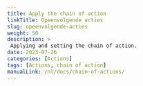 ```yaml
---
title: Apply the chain of action
linkTitle: Opeenvolgende acties
slug: opeenvolgende-acties
weight: 50
description: >
 Applying and setting the chain of action.
date: 2023-07-26
categories: [Actions]
tags: [Actions, chain of action]
manualLink: /nl/docs/chain-of-actions/
---
```

<script>
  window.location.href = "/nl/docs/chain-of-actions/";
</script>
